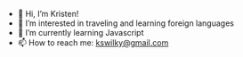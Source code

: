 - 👋 Hi, I’m Kristen!
- 👀 I’m interested in traveling and learning foreign languages
- 🌱 I’m currently learning Javascript
- 📫 How to reach me: kswilky@gmail.com

<!---
kselena/kselena is a ✨ special ✨ repository because its `README.md` (this file) appears on your GitHub profile.
You can click the Preview link to take a look at your changes.
--->
